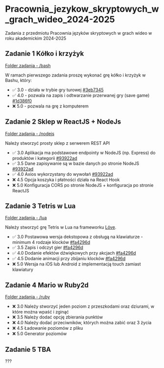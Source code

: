 # Pracownia_jezykow_skryptowych_w_grach_wideo_2024-2025

Zadania z przedmiotu Pracownia języków skryptowych w grach wideo w roku akademickim 2024-2025

## **Zadanie 1** Kółko i krzyżyk

[Folder zadania - /bash](bash)

W ramach pierwszego zadania proszę wykonać grę kółko i krzyżyk w
Bashu, który:

- :white_check_mark: 3.0 - działa w trybie gry turowej [#3eb7345](https://github.com/Kimel-PK/Pracownia_jezykow_skryptowych_w_grach_wideo_2024-2025/commit/3eb7345526cfda0916e1a542273d14dc322fad22)
- :white_check_mark: 4.0 - pozwala na zapis i odtwarzanie przerwanej gry (save game) [#1d386f0](https://github.com/Kimel-PK/Pracownia_jezykow_skryptowych_w_grach_wideo_2024-2025/commit/1d386f05c3a61c14fcaac12afa4c82ab52fcb1d4)
- :x: 5.0 - pozwala na grę z komputerem

## **Zadanie 2** Sklep w ReactJS + NodeJs

[Folder zadania - /nodejs](nodejs)

Należy stworzyć prosty sklep z serwerem REST API

- :white_check_mark: 3.0 Aplikacja ma podstawowe endpointy w NodeJS (np. Express) do produktów i kategorii [#93922ad](https://github.com/Kimel-PK/Pracownia_jezykow_skryptowych_w_grach_wideo_2024-2025/commit/93922ad56baea00d2db759dccbdbb9eafe531400)
- :white_check_mark: 3.5 Dane zapisywanie są w bazie danych po stronie NodeJS [#93922ad](https://github.com/Kimel-PK/Pracownia_jezykow_skryptowych_w_grach_wideo_2024-2025/commit/93922ad56baea00d2db759dccbdbb9eafe531400)
- :white_check_mark: 4.0 Axios wykorzystany do wywołań [#93922ad](https://github.com/Kimel-PK/Pracownia_jezykow_skryptowych_w_grach_wideo_2024-2025/commit/93922ad56baea00d2db759dccbdbb9eafe531400)
- :x: 4.5 Opcja koszyka i płatności działa na React Hook
- :x: 5.0 Konfiguracja CORS po stronie NodeJS + konfiguracja po stronie ReactJS

## **Zadanie 3** Tetris w Lua

[Folder zadania - /lua](lua)

Należy stworzyć grę Tetris w Lua na frameworku [Löve](https://love2d.org/).

- :white_check_mark: 3.0 Postawowa wersja dekstopowa z obsługą na klawiaturze - minimum 4 rodzaje klocków [#fa4296d](https://github.com/Kimel-PK/Pracownia_jezykow_skryptowych_w_grach_wideo_2024-2025/commit/fa4296d0d1e585421c7d421344074ed65fbfb48f)
- :white_check_mark: 3.5 Zapis i odczyt gier [#fa4296d](https://github.com/Kimel-PK/Pracownia_jezykow_skryptowych_w_grach_wideo_2024-2025/commit/fa4296d0d1e585421c7d421344074ed65fbfb48f)
- :white_check_mark: 4.0 Dodanie efektów dźwiękowych przy akcjach [#fa4296d](https://github.com/Kimel-PK/Pracownia_jezykow_skryptowych_w_grach_wideo_2024-2025/commit/fa4296d0d1e585421c7d421344074ed65fbfb48f)
- :white_check_mark: 4.5 Dodanie animacji przy zbijaniu klocków [#fa4296d](https://github.com/Kimel-PK/Pracownia_jezykow_skryptowych_w_grach_wideo_2024-2025/commit/fa4296d0d1e585421c7d421344074ed65fbfb48f)
- :x: 5.0 Wersja na iOS lub Android z implementacją touch zamiast klawiatury

## **Zadanie 4** Mario w Ruby2d

[Folder zadania - /ruby](ruby)

- :x: 3.0 Należy stworzyć jeden poziom z przeszkodami oraz dziurami, w które można wpaść i zginąć
- :x: 3.5 Należy dodać opcję zbierania punktów
- :x: 4.0 Należy dodać przeciwników, których można zabić oraz 3 życia
- :x: 4.5 Ładowanie poziomów z pliku
- :x: 5.0 Generator poziomów

## **Zadanie 5** TBA

???
